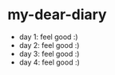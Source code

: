 # my-dear-diary

- day 1: feel good :)
- day 2: feel good :)
- day 3: feel good :)
- day 4: feel good :)

